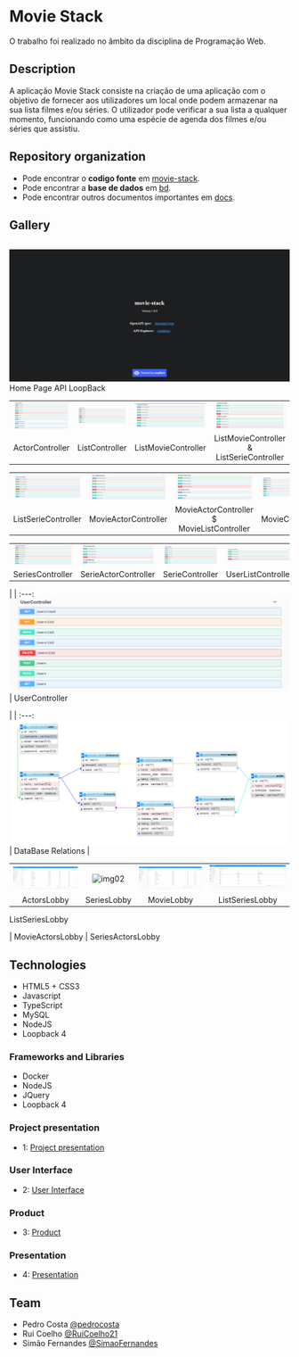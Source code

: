 # Movie Stack

O trabalho foi realizado no âmbito da disciplina de Programação Web.

## Description

A aplicação Movie Stack consiste na criação de uma aplicação com o objetivo de fornecer aos utilizadores um local onde podem armazenar na sua lista filmes e/ou séries. O utilizador pode verificar a sua lista a qualquer momento, funcionando como uma espécie de agenda dos filmes e/ou séries que assistiu.

## Repository organization
* Pode encontrar o **codigo fonte** em [movie-stack](https://github.com/movie-stack/report-main/tree/main/movie-stack).
* Pode encontrar a **base de dados** em [bd](https://github.com/movie-stack/report-main/tree/main/bd).
* Pode encontrar outros documentos importantes em [docs](https://github.com/movie-stack/report-main/tree/main/docs).

## Gallery
| |
:---: |
![img0](/docs/img/1.png)
Home Page API LoopBack


| | | | |
:---: | :---: | :---: | :---:
![img01](/docs/img/actorcontroller.png) | ![img02](/docs/img/listcontroller.png) | ![img03](/docs/img/listmoviecontroller.png) | ![img04](/docs/img/listmoviecontroller_listseriecontrololer.png)
ActorController |  ListController | ListMovieController | ListMovieController & ListSerieController | 

| | | | |
:---: | :---: | :---: | :---:
![img05](/docs/img/listseriecontroller.png) | ![img06](/docs/img/movieactorcontroller.png) | ![img07](/docs/img/movieactorcontroller_movielistcontroller.png) | ![img08](/docs/img/moviecontroller.png)
ListSerieController | MovieActorController | MovieActorController $ MovieListController | MovieController |

| | | | |
:---: | :---: | :---: | :---:
![img09](/docs/img/serieacotrcontroller.png) | ![img010](/docs/img/serieactorcontroller.png) | ![img011](/docs/img/seriecontroller.png) | ![img011](/docs/img/userlistcontroller.png)
SeriesController | SerieActorController | SerieController | UserListController | 

| |
:---: 
![img09](/docs/img/usercontroller.png) |
UserController 

| |
:---:
![Relations](/docs/img/relacoes.png) |
DataBase Relations |

| | | | |
:---: | :---: | :---: | :---:
![img01](/docs/img/actorslobby.PNG) | ![img02](/docs/img/Series%lobby.PNG) | ![img03](/docs/img/movieslobby.PNG) | ![img04](/docs/img/listserieslobby.PNG)
ActorsLobby | SeriesLobby | MovieLobby | ListSeriesLobby | 

ListSeriesLobby


| MovieActorsLobby | SeriesActorsLobby

## Technologies
* HTML5 + CSS3
* Javascript
* TypeScript
* MySQL
* NodeJS
* Loopback 4

### Frameworks and Libraries
* Docker
* NodeJS
* JQuery
* Loopback 4

### Project presentation
* 1: [Project presentation](https://github.com/movie-stack/report-main/blob/main/docs/c1.md)
### User Interface 
* 2: [User Interface](https://github.com/movie-stack/report-main/blob/main/docs/c2.md)
### Product
* 3: [Product](https://github.com/movie-stack/report-main/blob/main/docs/c3.md)
### Presentation
* 4: [Presentation](https://github.com/movie-stack/report-main/blob/main/docs/c4.md)

## Team
* Pedro Costa [@pedrocosta](https://github.com/pedroscosta9)
* Rui Coelho [@RuiCoelho21](https://github.com/RuiCoelho21)
* Simão Fernandes [@SimaoFernandes](https://github.com/SimaoFernandes) 

